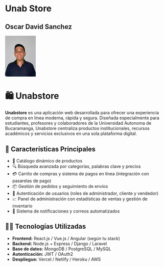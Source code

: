 # Unab Store 

## Oscar David Sanchez 

<img src="oscar.JPG" width="100">

# 🛍️ Unabstore

**Unabstore** es una aplicación web desarrollada para ofrecer una experiencia de compra en línea moderna, rápida y segura. Diseñada especialmente para estudiantes, profesores y colaboradores de la Universidad Autonoma de Bucaramanga, Unabstore centraliza productos institucionales, recursos académicos y servicios exclusivos en una sola plataforma digital.

## 🚀 Características Principales

- 🛒 Catálogo dinámico de productos
- 🔍 Búsqueda avanzada por categorías, palabras clave y precios
- 💳 Carrito de compras y sistema de pagos en línea (integración con pasarelas de pago)
- 📦 Gestión de pedidos y seguimiento de envíos
- 👤 Autenticación de usuarios (roles de administrador, cliente y vendedor)
- 📈 Panel de administración con estadísticas de ventas y gestión de inventario
- 📨 Sistema de notificaciones y correos automatizados

## 🧑‍💻 Tecnologías Utilizadas

- **Frontend:** React.js / Vue.js / Angular (según tu stack)
- **Backend:** Node.js + Express / Django / Laravel
- **Base de datos:** MongoDB / PostgreSQL / MySQL
- **Autenticación:** JWT / OAuth2
- **Despliegue:** Vercel / Netlify / Heroku / AWS


